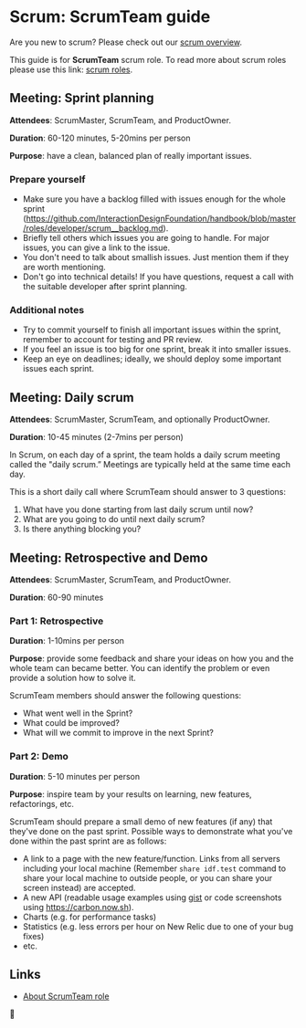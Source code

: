 Scrum: ScrumTeam guide
======================

Are you new to scrum? Please check out our [scrum overview](scrum.md). 

This guide is for **ScrumTeam** scrum role. To read more about scrum roles please use this link: [scrum roles](scrum.md#scrum-roles).


## Meeting: Sprint planning
**Attendees**: ScrumMaster, ScrumTeam, and ProductOwner.

**Duration**: 60-120 minutes, 5-20mins per person

**Purpose**: have a clean, balanced plan of really important issues.

### Prepare yourself
- Make sure you have a backlog filled with issues enough for the whole sprint (https://github.com/InteractionDesignFoundation/handbook/blob/master/roles/developer/scrum__backlog.md).
- Briefly tell others which issues you are going to handle. For major issues, you can give a link to the issue.
- You don't need to talk about smallish issues. Just mention them if they are worth mentioning.
- Don't go into technical details! If you have questions, request a call with the suitable developer after sprint planning.

### Additional notes

- Try to commit yourself to finish all important issues within the sprint, remember to account for testing and PR review.
- If you feel an issue is too big for one sprint, break it into smaller issues.
- Keep an eye on deadlines; ideally, we should deploy some important issues each sprint.


## Meeting: Daily scrum
**Attendees**: ScrumMaster, ScrumTeam, and optionally ProductOwner.

**Duration**: 10-45 minutes (2-7mins per person)

In Scrum, on each day of a sprint, the team holds a daily scrum meeting called the "daily scrum.”
Meetings are typically held at the same time each day.

 This is a short daily call where ScrumTeam should answer to 3 questions:
 1. What have you done starting from last daily scrum until now?
 1. What are you going to do until next daily scrum?
 1. Is there anything blocking you?


## Meeting: Retrospective and Demo
**Attendees**: ScrumMaster, ScrumTeam, and ProductOwner.

**Duration**: 60-90 minutes

### Part 1: Retrospective
**Duration**: 1-10mins per person

**Purpose**: provide some feedback and share your ideas on how you
and the whole team can became better.
You can identify the problem or even provide a solution how to solve it.

ScrumTeam members should answer the following questions:
 - What went well in the Sprint?
 - What could be improved?
 - What will we commit to improve in the next Sprint?



### Part 2: Demo
**Duration**: 5-10 minutes per person

**Purpose**: inspire team by your results on learning, new features, refactorings, etc.

ScrumTeam should prepare a small demo of new features (if any) that they've done on the past sprint. Possible ways to demonstrate what you've done within the past sprint are as follows:

 - A link to a page with the new feature/function. Links from all servers including your local machine (Remember `share idf.test` command to share your local machine to outside people, or you can share your screen instead) are accepted.
 - A new API (readable usage examples using [gist](https://gist.github.com/) or code screenshots using https://carbon.now.sh).
 - Charts (e.g. for performance tasks)
 - Statistics (e.g. less errors per hour on New Relic due to one of your bug fixes)
 - etc.



## Links
 - [About ScrumTeam role](https://www.mountaingoatsoftware.com/agile/scrum/roles/team)


🦄
